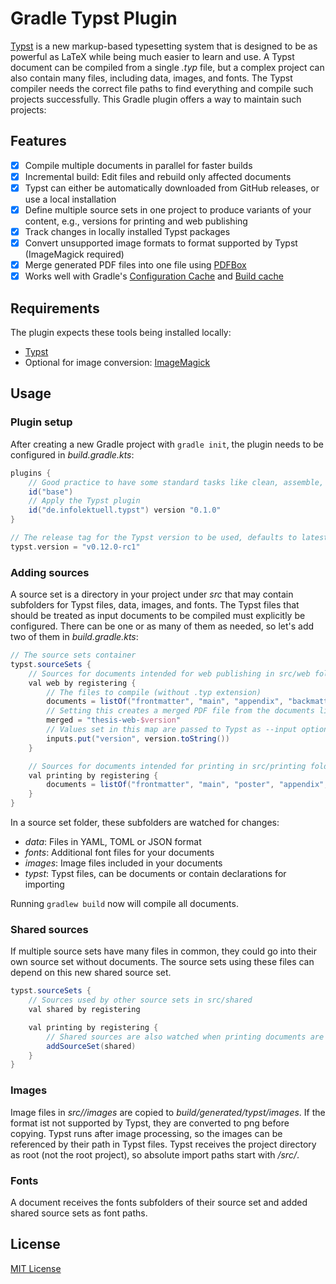 # Gradle Typst Plugin

[Typst] is a new markup-based typesetting system that is designed to be as powerful as LaTeX while being much easier to learn and use.
A Typst document can be compiled from a single _.typ_ file, but a complex project can also contain many files, including data, images, and fonts.
The Typst compiler needs the correct file paths to find everything and compile such projects successfully.
This Gradle plugin offers a way to maintain such projects:

## Features

- [x] Compile multiple documents in parallel for faster builds
- [x] Incremental build: Edit files and rebuild only affected documents
- [x] Typst can either be automatically downloaded from GitHub releases, or use a local installation
- [x] Define multiple source sets in one project to produce variants of your content, e.g., versions for printing and web publishing
- [x] Track changes in locally installed Typst packages
- [x] Convert unsupported image formats to format supported by Typst (ImageMagick required)
- [x] Merge generated PDF files into one file using [PDFBox]
- [x] Works well with Gradle's [Configuration Cache] and [Build cache]

## Requirements

The plugin expects these tools being installed locally:

- [Typst]
- Optional for image conversion: [ImageMagick]

## Usage

### Plugin setup

After creating a new Gradle project with `gradle init`, the plugin needs to be configured in _build.gradle.kts_:

```gradle kotlin dsl
plugins {
    // Good practice to have some standard tasks like clean, assemble, build
    id("base")
    // Apply the Typst plugin
    id("de.infolektuell.typst") version "0.1.0"
}

// The release tag for the Typst version to be used, defaults to latest stable release on GitHub
typst.version = "v0.12.0-rc1"
```

### Adding sources

A source set is a directory in your project under _src_ that may contain subfolders for Typst files, data, images, and fonts.
The Typst files that should be treated as input documents to be compiled must explicitly be configured.
There can be one or as many of them as needed, so let's add two of them in _build.gradle.kts_:

```gradle kotlin dsl
// The source sets container
typst.sourceSets {
    // Sources for documents intended for web publishing in src/web folder
    val web by registering {
        // The files to compile (without .typ extension)
        documents = listOf("frontmatter", "main", "appendix", "backmatter")
        // Setting this creates a merged PDF file from the documents list
        merged = "thesis-web-$version"
        // Values set in this map are passed to Typst as --input options
        inputs.put("version", version.toString())
    }

    // Sources for documents intended for printing in src/printing folder
    val printing by registering {
        documents = listOf("frontmatter", "main", "poster", "appendix", "backmatter")
    }
}
```

In a source set folder, these subfolders are watched for changes:

- _data_: Files in YAML, TOML or JSON format
- _fonts_: Additional font files for your documents
- _images_: Image files included in your documents
- _typst_: Typst files, can be documents or contain declarations for importing

Running `gradlew build` now will compile all documents.

### Shared sources

If multiple source sets have many files in common, they could go into their own source set without documents.
The source sets using these files can depend on this new shared source set.

```gradle kotlin dsl
typst.sourceSets {
    // Sources used by other source sets in src/shared
    val shared by registering

    val printing by registering {
        // Shared sources are also watched when printing documents are compiled
        addSourceSet(shared)
    }
}
```

### Images

Image files in _src/<source set>/images_ are copied to _build/generated/typst/images_.
If the format ist not supported by Typst, they are converted to png before copying.
Typst runs after image processing, so the images can be referenced by their path in Typst files.
Typst receives the project directory as root (not the root project), so absolute import paths start with _/src/_.

### Fonts

A document receives the fonts subfolders of their source set and added shared source sets as font paths.

## License

[MIT License](LICENSE.txt)

[typst]: https://typst.app/
[configuration cache]: https://docs.gradle.org/current/userguide/configuration_cache.html
[build cache]: https://docs.gradle.org/current/userguide/build_cache.html
[imagemagick]: https://imagemagick.org/
[pdfbox]: https://pdfbox.apache.org/
